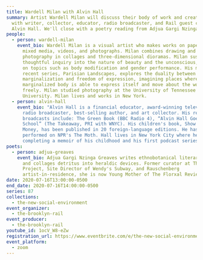```yaml
---
title: Wardell Milan with Alvin Hall
summary: Artist Wardell Milan will discuss their body of work and creative life
  with writer, collector, educator, radio broadcaster, and Rail guest critic,
  Alvin Hall. We'll close with a poetry reading from Adjua Gargi Nzinga Greaves.
people:
  - person: wardell-milan
    event_bio: Wardell Milan is a visual artist who makes works on paper, painting,
      mixed media, videos, and photographs. Milan combines drawing and
      photography in collages and three-dimensional dioramas. Milan sustains a
      thoughtful inquiry into the nature of beauty and the unconscious, touching
      on topics such as body modification and gender performance. His most
      recent series, Parisian Landscapes, explores the duality between
      marginalization and freedom of expression, imagining places where the
      marginalized body is able to express itself and move about the world
      freely. Milan studied photography at the University of Tennessee and Yale
      University. Milan lives and works in New York.
  - person: alvin-hall
    event_bio: "Alvin Hall is a financial educator, award-winning television and
      radio broadcaster, best-selling author, and art collector. His recent
      broadcasts include: The Green Book (BBC Radio 4), “Alvin Hall Goes Back to
      School” (The Takeaway, PRI with WNYC). His children's book, Show Me the
      Money, has been published in 20 foreign-language editions. He has
      performed on NPR's The Moth. Hall lives in New York City where he's
      completing a memoir of his childhood and his first podcast series."
poets:
  - person: adjua-greaves
    event_bio: Adjua Gargi Nzinga Greaves writes ethnobotanical literary criticism
      and collages detritus into heraldic devices. Former curator at The Poetry
      Project, Site Director of Wendy's Subway, and Rauschenberg
      artist-in-residence, she is now Young Mother of The Florxal Review.
date: 2020-07-16T13:00:00-0500
end_date: 2020-07-16T14:00:00-0500
series: 87
collections:
  - the-new-social-environment
event_organizer:
  - the-brooklyn-rail
event_producer:
  - the-brooklyn-rail
youtube_id: 1ocV_W8-eZw
registration_url: https://www.eventbrite.com/e/the-new-social-environment-87-wardell-milan-tickets-113096061364
event_platform:
  - zoom
---
```

